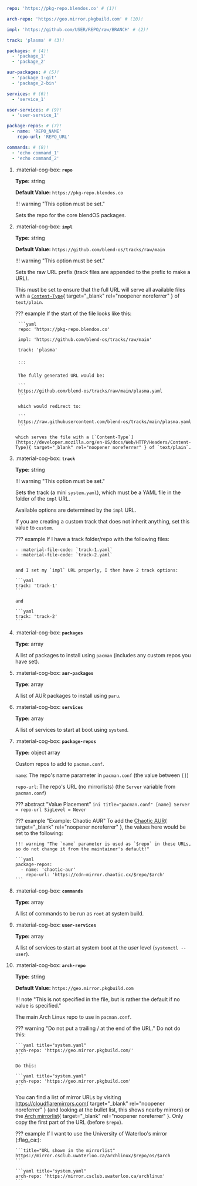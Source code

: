 <style>
:root {
  --md-tooltip-width: 700px;
}
</style>

```yaml title="system.yaml"
repo: 'https://pkg-repo.blendos.co' # (1)!

arch-repo: 'https://geo.mirror.pkgbuild.com' # (10)!

impl: 'https://github.com/USER/REPO/raw/BRANCH' # (2)!

track: 'plasma' # (3)!

packages: # (4)!
  - 'package_1'
  - 'package_2'

aur-packages: # (5)!
  - 'package_1-git'
  - 'package_2-bin'

services: # (6)!
  - 'service_1'

user-services: # (9)!
  - 'user-service_1'

package-repos: # (7)!
  - name: 'REPO_NAME'
    repo-url: 'REPO_URL'

commands: # (8)!
  - 'echo command_1'
  - 'echo command_2'
```

1.  :material-cog-box: **`repo`**
          
    **Type:** string

    **Default Value:** `https://pkg-repo.blendos.co`

    !!! warning "This option must be set."

    Sets the repo for the core blendOS packages.

2.  :material-cog-box: **`impl`**
    
    **Type:** string

    **Default Value:** `https://github.com/blend-os/tracks/raw/main`

    !!! warning "This option must be set."

    Sets the raw URL prefix (track files are appended to the prefix to make a URL). 
    
    This must be set to ensure that the full URL will serve all available files with a [`Content-Type`](https://developer.mozilla.org/en-US/docs/Web/HTTP/Headers/Content-Type){ target="_blank" rel="noopener noreferrer" } of `text/plain`.

    ??? example
        If the start of the file looks like this:
        
         ```yaml
         repo: 'https://pkg-repo.blendos.co'

         impl: 'https://github.com/blend-os/tracks/raw/main'

         track: 'plasma'
         
         ...
         ```

         The fully generated URL would be:

         ```
         https://github.com/blend-os/tracks/raw/main/plasma.yaml
         ```

         which would redirect to:

         ```
         https://raw.githubusercontent.com/blend-os/tracks/main/plasma.yaml
         ```

        which serves the file with a [`Content-Type`](https://developer.mozilla.org/en-US/docs/Web/HTTP/Headers/Content-Type){ target="_blank" rel="noopener noreferrer" } of `text/plain`.


3.  :material-cog-box: **`track`**
    
    **Type:** string

    !!! warning "This option must be set."

    Sets the track (a mini `system.yaml`), which must be a YAML file in the folder of the `impl` URL.

    Available options are determined by the `impl` URL.

    If you are creating a custom track that does not inherit anything, set this value to `custom`.

    ??? example
        If I have a track folder/repo with the following files:
        
        - :material-file-code: `track-1.yaml`
        - :material-file-code: `track-2.yaml`
        

        and I set my `impl` URL properly, I then have 2 track options:

        ```yaml
        track: 'track-1'
        ```

        and

        ```yaml
        track: 'track-2'
        ```

4.  :material-cog-box: **`packages`**
    
    **Type**: array

    A list of packages to install using `pacman` (includes any custom repos you have set).

5.  :material-cog-box: **`aur-packages`**
    
    **Type**: array

    A list of AUR packages to install using `paru`.

6.  :material-cog-box: **`services`**
    
    **Type:** array

    A list of services to start at boot using `systemd`.

7.  :material-cog-box: **`package-repos`**
    
    **Type:** object array

    Custom repos to add to `pacman.conf`.

    `name`: The repo's name parameter in `pacman.conf` (the value between `[]`)

    `repo-url`: The repo's URL (no mirrorlists) (the `Server` variable from `pacman.conf`)

    ??? abstract "Value Placement"
        ```ini title="pacman.conf"
        [name]
        Server = repo-url
        SigLevel = Never
        ```

    ??? example "Example: Chaotic AUR"
        To add the [Chaotic AUR](https://aur.chaotic.cx){ target="_blank" rel="noopener noreferrer" }, the values here would be set to the following:

        !!! warning "The `name` parameter is used as `$repo` in these URLs, so do not change it from the maintainer's default!"

        ```yaml
        package-repos:
          - name: 'chaotic-aur'
            repo-url: 'https://cdn-mirror.chaotic.cx/$repo/$arch'
        ```

8.  :material-cog-box: **`commands`**
    
    **Type:** array

    A list of commands to be run as `root` at system build.

9.  :material-cog-box: **`user-services`**
    
    **Type:** array

    A list of services to start at system boot at the *user* level (`systemctl --user`).

10. :material-cog-box: **`arch-repo`**
    
    **Type:** string

    **Default Value:** `https://geo.mirror.pkgbuild.com`

    !!! note "This is not specified in the file, but is rather the default if no value is specified."

    The main Arch Linux repo to use in `pacman.conf`.

    ??? warning "Do not put a trailing / at the end of the URL."
        Do not do this:

        ```yaml title="system.yaml"
        arch-repo: 'https://geo.mirror.pkgbuild.com/'
        ```

        Do this:
        
        ```yaml title="system.yaml"
        arch-repo: 'https://geo.mirror.pkgbuild.com'
        ```

    You can find a list of mirror URLs by visiting https://cloudflaremirrors.com{ target="_blank" rel="noopener noreferrer" } (and looking at the bullet list, this shows nearby mirrors) or the [Arch mirrorlist](https://archlinux.org/mirrorlist/?protocol=https&use_mirror_status=on){ target="_blank" rel="noopener noreferrer" }. Only copy the first part of the URL (before `$repo`).

    ??? example
        If I want to use the University of Waterloo's mirror (:flag_ca:):

        ```title="URL shown in the mirrorlist"
        https://mirror.csclub.uwaterloo.ca/archlinux/$repo/os/$arch
        ```

        ```yaml title="system.yaml"
        arch-repo: 'https://mirror.csclub.uwaterloo.ca/archlinux'
        ```
